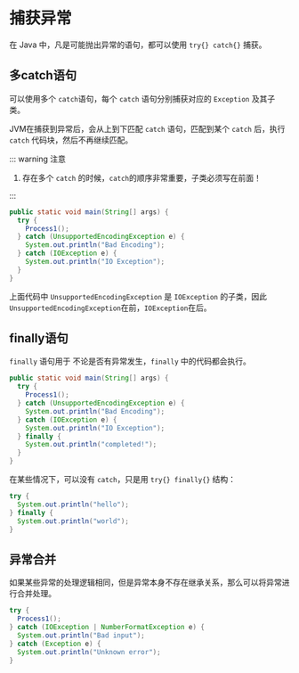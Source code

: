 # 捕获异常

在 Java 中，凡是可能抛出异常的语句，都可以使用 `try{} catch{}` 捕获。



## 多catch语句

可以使用多个 `catch`语句，每个 `catch` 语句分别捕获对应的 `Exception` 及其子类。

JVM在捕获到异常后，会从上到下匹配 `catch` 语句，匹配到某个 `catch` 后，执行 `catch` 代码块，然后不再继续匹配。

::: warning 注意

1. 存在多个 `catch` 的时候，`catch`的顺序非常重要，子类必须写在前面！

:::

```java {4,6}
public static void main(String[] args) {
  try {
    Process1();
  } catch (UnsupportedEncodingException e) {
    System.out.println("Bad Encoding");
  } catch (IOException e) {
    System.out.println("IO Exception");
  }
}
```

上面代码中 `UnsupportedEncodingException` 是 `IOException` 的子类，因此 `UnsupportedEncodingException`在前，`IOException`在后。



## finally语句

`finally` 语句用于 不论是否有异常发生，`finally` 中的代码都会执行。

```java {8-10}
public static void main(String[] args) {
  try {
    Process1();
  } catch (UnsupportedEncodingException e) {
    System.out.println("Bad Encoding");
  } catch (IOException e) {
    System.out.println("IO Exception");
  } finally {
    System.out.println("completed!");
  }
}
```

在某些情况下，可以没有 `catch`，只是用 `try{} finally{}` 结构：

```java
try {
  System.out.println("hello");
} finally {
  System.out.println("world");
}
```



## 异常合并

如果某些异常的处理逻辑相同，但是异常本身不存在继承关系，那么可以将异常进行合并处理。

```java {3}
try {
  Process1();
} catch (IOException | NumberFormatException e) {
  System.out.println("Bad input");
} catch (Exception e) {
  System.out.println("Unknown error");
}
```